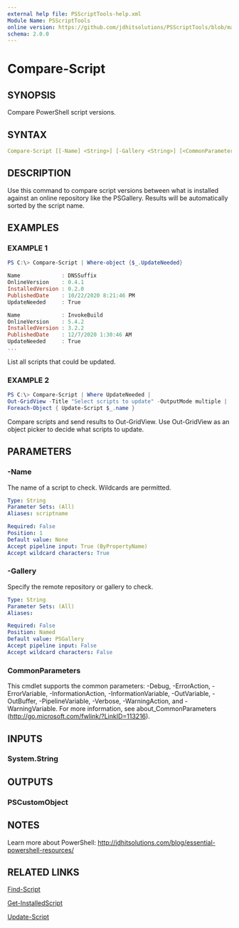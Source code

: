 ```yaml
---
external help file: PSScriptTools-help.xml
Module Name: PSScriptTools
online version: https://github.com/jdhitsolutions/PSScriptTools/blob/master/docs/Compare-Script.md
schema: 2.0.0
---
```


# Compare-Script

## SYNOPSIS

Compare PowerShell script versions.

## SYNTAX

```yaml
Compare-Script [[-Name] <String>] [-Gallery <String>] [<CommonParameters>]
```

## DESCRIPTION

Use this command to compare script versions between what is installed against an online repository like the PSGallery. Results will be automatically sorted by the script name.

## EXAMPLES

### EXAMPLE 1

```powershell
PS C:\> Compare-Script | Where-object {$_.UpdateNeeded}

Name             : DNSSuffix
OnlineVersion    : 0.4.1
InstalledVersion : 0.2.0
PublishedDate    : 10/22/2020 8:21:46 PM
UpdateNeeded     : True

Name             : InvokeBuild
OnlineVersion    : 5.4.2
InstalledVersion : 3.2.2
PublishedDate    : 12/7/2020 1:30:46 AM
UpdateNeeded     : True
...
```

List all scripts that could be updated.

### EXAMPLE 2

```powershell
PS C:\> Compare-Script | Where UpdateNeeded |
Out-GridView -Title "Select scripts to update" -OutputMode multiple |
Foreach-Object { Update-Script $_.name }
```

Compare scripts and send results to Out-GridView. Use Out-GridView as an object picker to decide what scripts to update.

## PARAMETERS

### -Name

The name of a script to check. Wildcards are permitted.

```yaml
Type: String
Parameter Sets: (All)
Aliases: scriptname

Required: False
Position: 1
Default value: None
Accept pipeline input: True (ByPropertyName)
Accept wildcard characters: True
```

### -Gallery

Specify the remote repository or gallery to check.

```yaml
Type: String
Parameter Sets: (All)
Aliases:

Required: False
Position: Named
Default value: PSGallery
Accept pipeline input: False
Accept wildcard characters: False
```

### CommonParameters

This cmdlet supports the common parameters: -Debug, -ErrorAction, -ErrorVariable, -InformationAction, -InformationVariable, -OutVariable, -OutBuffer, -PipelineVariable, -Verbose, -WarningAction, and -WarningVariable.
For more information, see about_CommonParameters (http://go.microsoft.com/fwlink/?LinkID=113216).

## INPUTS

### System.String

## OUTPUTS

### PSCustomObject

## NOTES

Learn more about PowerShell: http://jdhitsolutions.com/blog/essential-powershell-resources/

## RELATED LINKS

[Find-Script]()

[Get-InstalledScript]()

[Update-Script]()
